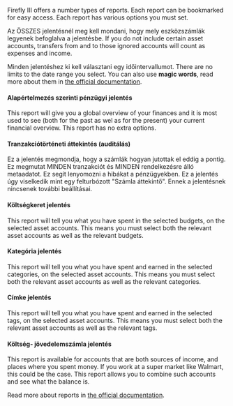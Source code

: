 Firefly III offers a number types of reports. Each report can be bookmarked for easy access. Each report has various options you must set.

Az ÖSSZES jelentésnél meg kell mondani, hogy mely eszközszámlák legyenek befoglalva a jelentésbe. If you do not include certain asset accounts, transfers from and to those ignored accounts will count as expenses and income.

Minden jelentéshez ki kell választani egy időintervallumot. There are no limits to the date range you select. You can also use **magic words**, read more about them in [the official documentation](https://docs.firefly-iii.org/advanced-concepts/reports).

#### Alapértelmezés szerinti pénzügyi jelentés

This report will give you a global overview of your finances and it is most used to see (both for the past as wel as for the present) your current financial overview. This report has no extra options.

#### Tranzakciótörténeti áttekintés (auditálás)

Ez a jelentés megmondja, hogy a számlák hogyan jutottak el eddig a pontig. Ez megmutat MINDEN tranzakciót és MINDEN rendelkezésre álló metaadatot. Ez segít lenyomozni a hibákat a pénzügyekben. Ez a jelentés úgy viselkedik mint egy felturbózott "Számla áttekintő". Ennek a jelentésnek nincsenek további beállításai.

#### Költségkeret jelentés

This report will tell you what you have spent in the selected budgets, on the selected asset accounts. This means you must select both the relevant asset accounts as well as the relevant budgets.

#### Kategória jelentés

This report will tell you what you have spent and earned in the selected categories, on the selected asset accounts. This means you must select both the relevant asset accounts as well as the relevant categories.

#### Címke jelentés

This report will tell you what you have spent and earned in the selected tags, on the selected asset accounts. This means you must select both the relevant asset accounts as well as the relevant tags.

#### Költség- jövedelemszámla jelentés

This report is available for accounts that are both sources of income, and places where you spent money. If you work at a super market like Walmart, this could be the case. This report allows you to combine such accounts and see what the balance is.

Read more about reports in [the official documentation](https://docs.firefly-iii.org/advanced-concepts/reports).